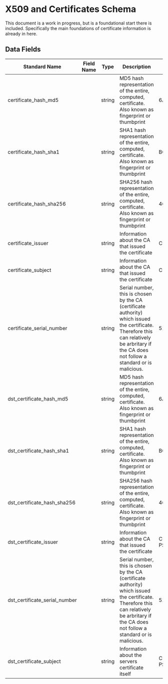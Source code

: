 # X509 and Certificates Schema
This document is a work in progress, but is a foundational start there is included. Specifically the main foundations of certificate information is already in here.

## Data Fields
|Standard Name|Field Name|Type|Description|Sample Value|
|---|---|---|---|---|
|certificate_hash_md5||string|MD5 hash representation of the entire, computed, certificate. Also known as fingerprint or thumbprint|6A255BEBF3DBCD13585538ED47DBAFD7|
|certificate_hash_sha1||string|SHA1 hash representation of the entire, computed, certificate. Also known as fingerprint or thumbprint|B0BF5AC2E81BBF597FAD5F349FEEB32CAC449FA2|
|certificate_hash_sha256||string|SHA256 hash representation of the entire, computed, certificate. Also known as fingerprint or thumbprint|4668BB2223FFB983A5F1273B9E3D9FA2C5CE4A0F1FB18CA5C1B285762020073C|
|certificate_issuer||string|Information about the CA that issued the certificate|CN=neu5ron.local,OU=Admin|
|certificate_subject||string|Information about the CA that issued the certificate|CN=natetoken,OU=Admin,DC=neu5ron,DC=local|
|certificate_serial_number||string|Serial number, this is chosen by the CA (certificate authority) which issued the certificate. Therefore this can relatively be arbritary if the CA does not follow a standard or is malicious.|5157550|
|dst_certificate_hash_md5||string|MD5 hash representation of the entire, computed, certificate. Also known as fingerprint or thumbprint|6A255BEBF3DBCD13585538ED47DBAFD7|
|dst_certificate_hash_sha1||string|SHA1 hash representation of the entire, computed, certificate. Also known as fingerprint or thumbprint|B0BF5AC2E81BBF597FAD5F349FEEB32CAC449FA2|
|dst_certificate_hash_sha256||string|SHA256 hash representation of the entire, computed, certificate. Also known as fingerprint or thumbprint|4668BB2223FFB983A5F1273B9E3D9FA2C5CE4A0F1FB18CA5C1B285762020073C|
|dst_certificate_issuer||string|Information about the CA that issued the certificate|CN=trcodoretur.4Arentthetifth.viajes,OU=Is.ow pandme,O=Pthemide Fteiosie PSU,L=Nicosia,C=CY|
|dst_certificate_serial_number||string|Serial number, this is chosen by the CA (certificate authority) which issued the certificate. Therefore this can relatively be arbritary if the CA does not follow a standard or is malicious.|5157550|
|dst_certificate_subject||string|Information about the servers certificate itself|CN=trcodoretur.4Arentthetifth.viajes,OU=Is.ow pandme,O=Pthemide Fteiosie PSU,L=Nicosia,C=CY|
